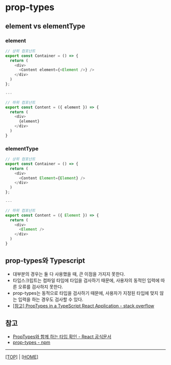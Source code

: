 # prop-types

## element vs elementType

### element

```javascript
// 상위 컴포넌트
export const Container = () => {
  return (
    <div>
      <Content element={<Element />} />
    </div>
  )
};

---

// 하위 컴포넌트
export const Content = ({ element }) => {
  return (
    <div>
      {element}
    </div>
  )
}
```

### elementType

```javascript
// 상위 컴포넌트
export const Container = () => {
  return (
    <div>
      <Content Element={Element} />
    </div>
  )
};

---

// 하위 컴포넌트
export const Content = ({ Element }) => {
  return (
    <div>
      <Element />
    </div>
  )
}
```

## prop-types와 Typescript

- 대부분의 경우는 둘 다 사용했을 때, 큰 이점을 가지지 못한다.
- 타입스크립트는 컴파일 타임에 타입을 검사하기 때문에, 사용자의 동적인 입력에 따른 오류를 검사하지 못한다.
- prop-types는 동적으로 타입을 검사하기 때문에, 사용자가 지정된 타입에 맞지 않는 입력을 하는 경우도 검사할 수 있다.
- [[참고] PropTypes in a TypeScript React Application - stack overflow](https://stackoverflow.com/questions/41746028/proptypes-in-a-typescript-react-application)

## 참고

- [PropTypes와 함께 하는 타입 확인 - React 공식문서](https://ko.reactjs.org/docs/typechecking-with-proptypes.html#gatsby-focus-wrapper)
- [prop-types - npm](https://www.npmjs.com/package/prop-types)

---

[[TOP]](#prop-types) | [[HOME]](https://github.com/SunYoungKwon/Sun-Woowa.log#-what-i-studied-in-woowacourse)
